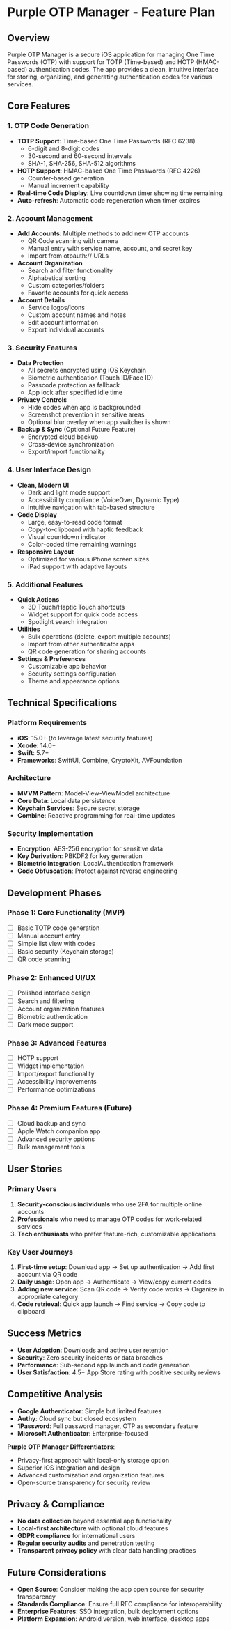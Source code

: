 # Purple OTP Manager - Feature Plan

## Overview
Purple OTP Manager is a secure iOS application for managing One Time Passwords (OTP) with support for TOTP (Time-based) and HOTP (HMAC-based) authentication codes. The app provides a clean, intuitive interface for storing, organizing, and generating authentication codes for various services.

## Core Features

### 1. OTP Code Generation
- **TOTP Support**: Time-based One Time Passwords (RFC 6238)
  - 6-digit and 8-digit codes
  - 30-second and 60-second intervals
  - SHA-1, SHA-256, SHA-512 algorithms
- **HOTP Support**: HMAC-based One Time Passwords (RFC 4226)
  - Counter-based generation
  - Manual increment capability
- **Real-time Code Display**: Live countdown timer showing time remaining
- **Auto-refresh**: Automatic code regeneration when timer expires

### 2. Account Management
- **Add Accounts**: Multiple methods to add new OTP accounts
  - QR Code scanning with camera
  - Manual entry with service name, account, and secret key
  - Import from otpauth:// URLs
- **Account Organization**
  - Search and filter functionality
  - Alphabetical sorting
  - Custom categories/folders
  - Favorite accounts for quick access
- **Account Details**
  - Service logos/icons
  - Custom account names and notes
  - Edit account information
  - Export individual accounts

### 3. Security Features
- **Data Protection**
  - All secrets encrypted using iOS Keychain
  - Biometric authentication (Touch ID/Face ID)
  - Passcode protection as fallback
  - App lock after specified idle time
- **Privacy Controls**
  - Hide codes when app is backgrounded
  - Screenshot prevention in sensitive areas
  - Optional blur overlay when app switcher is shown
- **Backup & Sync** (Optional Future Feature)
  - Encrypted cloud backup
  - Cross-device synchronization
  - Export/import functionality

### 4. User Interface Design
- **Clean, Modern UI**
  - Dark and light mode support
  - Accessibility compliance (VoiceOver, Dynamic Type)
  - Intuitive navigation with tab-based structure
- **Code Display**
  - Large, easy-to-read code format
  - Copy-to-clipboard with haptic feedback
  - Visual countdown indicator
  - Color-coded time remaining warnings
- **Responsive Layout**
  - Optimized for various iPhone screen sizes
  - iPad support with adaptive layouts

### 5. Additional Features
- **Quick Actions**
  - 3D Touch/Haptic Touch shortcuts
  - Widget support for quick code access
  - Spotlight search integration
- **Utilities**
  - Bulk operations (delete, export multiple accounts)
  - Import from other authenticator apps
  - QR code generation for sharing accounts
- **Settings & Preferences**
  - Customizable app behavior
  - Security settings configuration
  - Theme and appearance options

## Technical Specifications

### Platform Requirements
- **iOS**: 15.0+ (to leverage latest security features)
- **Xcode**: 14.0+
- **Swift**: 5.7+
- **Frameworks**: SwiftUI, Combine, CryptoKit, AVFoundation

### Architecture
- **MVVM Pattern**: Model-View-ViewModel architecture
- **Core Data**: Local data persistence
- **Keychain Services**: Secure secret storage
- **Combine**: Reactive programming for real-time updates

### Security Implementation
- **Encryption**: AES-256 encryption for sensitive data
- **Key Derivation**: PBKDF2 for key generation
- **Biometric Integration**: LocalAuthentication framework
- **Code Obfuscation**: Protect against reverse engineering

## Development Phases

### Phase 1: Core Functionality (MVP)
- [ ] Basic TOTP code generation
- [ ] Manual account entry
- [ ] Simple list view with codes
- [ ] Basic security (Keychain storage)
- [ ] QR code scanning

### Phase 2: Enhanced UI/UX
- [ ] Polished interface design
- [ ] Search and filtering
- [ ] Account organization features
- [ ] Biometric authentication
- [ ] Dark mode support

### Phase 3: Advanced Features
- [ ] HOTP support
- [ ] Widget implementation
- [ ] Import/export functionality
- [ ] Accessibility improvements
- [ ] Performance optimizations

### Phase 4: Premium Features (Future)
- [ ] Cloud backup and sync
- [ ] Apple Watch companion app
- [ ] Advanced security options
- [ ] Bulk management tools

## User Stories

### Primary Users
1. **Security-conscious individuals** who use 2FA for multiple online accounts
2. **Professionals** who need to manage OTP codes for work-related services
3. **Tech enthusiasts** who prefer feature-rich, customizable applications

### Key User Journeys
1. **First-time setup**: Download app → Set up authentication → Add first account via QR code
2. **Daily usage**: Open app → Authenticate → View/copy current codes
3. **Adding new service**: Scan QR code → Verify code works → Organize in appropriate category
4. **Code retrieval**: Quick app launch → Find service → Copy code to clipboard

## Success Metrics
- **User Adoption**: Downloads and active user retention
- **Security**: Zero security incidents or data breaches
- **Performance**: Sub-second app launch and code generation
- **User Satisfaction**: 4.5+ App Store rating with positive security reviews

## Competitive Analysis
- **Google Authenticator**: Simple but limited features
- **Authy**: Cloud sync but closed ecosystem
- **1Password**: Full password manager, OTP as secondary feature
- **Microsoft Authenticator**: Enterprise-focused

**Purple OTP Manager Differentiators**:
- Privacy-first approach with local-only storage option
- Superior iOS integration and design
- Advanced customization and organization features
- Open-source transparency for security review

## Privacy & Compliance
- **No data collection** beyond essential app functionality
- **Local-first architecture** with optional cloud features
- **GDPR compliance** for international users
- **Regular security audits** and penetration testing
- **Transparent privacy policy** with clear data handling practices

## Future Considerations
- **Open Source**: Consider making the app open source for security transparency
- **Standards Compliance**: Ensure full RFC compliance for interoperability
- **Enterprise Features**: SSO integration, bulk deployment options
- **Platform Expansion**: Android version, web interface, desktop apps
